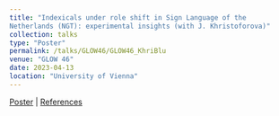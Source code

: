 ```yaml
---
title: "Indexicals under role shift in Sign Language of the
Netherlands (NGT): experimental insights (with J. Khristoforova)"
collection: talks
type: "Poster"
permalink: /talks/GLOW46/GLOW46_KhriBlu
venue: "GLOW 46"
date: 2023-04-13
location: "University of Vienna"
---
```


[Poster](./GLOW23_poster_v2.pdf) | [References](GLOW23_poster_Refs.pdf)

